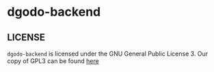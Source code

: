 # dgodo-backend

## LICENSE

`dgodo-backend` is licensed under the GNU General Public License 3. Our copy of GPL3 can
be found [here](./LICENSE)
